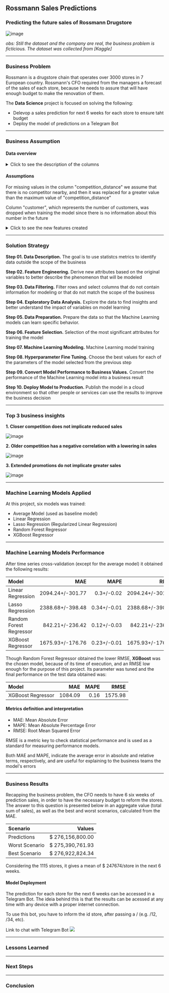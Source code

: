 ## Rossmann Sales Predictions

### Predicting the future sales of Rossmann Drugstore

![image](https://user-images.githubusercontent.com/110186368/206006636-6f17e11b-a0fd-47f6-a5bc-5da45760bc87.png)

*obs: Still the dataset and the company are real, the business problem is ficticious. The dataset was collected from [Kaggle]*

------------------
### Business Problem

  Rossmann is a drugstore chain that operates over 3000 stores in 7 European country. Rossmann's CFO required from the managers a forecast of the sales of each store, because he needs to assure that will have enough budget to make the renovation of them. 
  
  The **Data Science** project is focused on solving the following: 
  
  * Delevop a sales prediction for next 6 weeks for each store to ensure taht budget 
  * Deploy the model of predictions on a Telegram Bot
 
--------------------------
### Business Assumption

#### Data overview 
<details>
  <summary>Click to see the description of the columns</summary>
  
|Feature 	                        |Definition |
| :---                            |     :---          |
|Id 	                            |an Id that represents a (Store, Date) duple within the dataset.|
|Store 	                          |a unique Id for each store.|
|Sales 	                          |the turnover for any given day.|
|DayOfWeek 	                      |day of week on which the sale was made (e.g. DayOfWeek=1 -> monday, DayOfWeek=2 -> tuesday, etc).|
|Date                             |	date on which the sale was made.|
|Customers                        |	the number of customers on a given day.|
|Open                             |	an indicator for whether the store was open: 0 = closed, 1 = open.|
|StateHoliday                     |	indicates a state holiday. Normally all stores, with few exceptions, are closed on state holidays. Note that all schools are closed on public holidays and weekends. a = public holiday, b = Easter holiday, c = Christmas, 0 = None.|
|SchoolHoliday                    |	indicates if the (Store, Date) was affected by the closure of public schools.|
|StoreType                        |	differentiates between 4 different store models: a, b, c, d.|
|Assortment                       |	describes an assortment level: a = basic, b = extra, c = extended.|
|CompetitionDistance              |	distance in meters to the nearest competitor store.|
|CompetitionOpenSince(Month/Year) |	gives the approximate year and month of the time the nearest competitor was opened.|
|Promo 	                          |indicates whether a store is running a promo on that day.|
|Promo2 	                        |Promo2 is a continuing and consecutive promotion for some stores: 0 = store is not participating, 1 = store is participating.|
|Promo2Since(Year/Week)           |	describes the year and calendar week when the store started participating in Promo2.|
|PromoInterval                    |	describes the consecutive intervals Promo2 is started, naming the months the promotion is started anew. E.g. "Feb,May,Aug,Nov" means each round starts in February, May, August, November of any given year for that store.|
  
</details>

#### Assumptions

For missing values in the column "competition_distance" we assume that there is no competitor nearby, and then it was replaced for a greater value than the maximum value of "competition_distance" 

Column "customer", which represents the number of customers, was dropped when training the model since there is no information about this number in the future 

<details>
  <summary>Click to see the new features created</summary>
  
  |New Feature 	                                                                                         | Definition                                     | 
  | :---                                                                                                 |     :---                                       |
  |year/month/day/week_of_year/year_week                                                                 | year/month/day/week_of_year/year_week extraced from the column 'date'                 |
  |day_sin/day_cos/month_sin/month_cos/week_of_year_sin/week_of_year_cos/day_of_week_sin/day_of_week_cos | features derived in sin/cos to capture their ciclycal atribute                      |
  |competition_since                                                                                     | date since the competition was opened          |
  |competiton_time_month                                                                                 | period in months since the competition started |
  |promo_since                                                                                           | concatenation of 'promo2_since_year' and 'promo2_since_week'    
  |promo_time_week                                                                                       | time in weeks from when the promotion was active.                                |
  |state_holiday(christmas/easter_holiday/public_holiday/regular_day)                                    | indicates wheter the sale was made in christmas, easter, public holiday or regular day. |
  |is_promo2                                                                                             | whether the purchase occurred during an active promo2 (1) or not (0)                  |
</details>

--------------------------
### Solution Strategy

**Step 01. Data Description.** The goal is to use statistcs metrics to identify data outside the scope of the business

**Step 02. Feature Engineering.** Derive new attributes based on the original variables to better describe the phenomenon that will be modeled 

**Step 03. Data Filtering.** Filter rows and select columns that do not contain information for modeling or that do not match the scope of the business

**Step 04. Exploratory Data Analysis.** Explore the data to find insights and better understand the impact of variables on model learning 

**Step 05. Data Preparation.** Prepare the data so that the Machine Learning models can learn specific behavior.

**Step 06. Feature Selection.** Selection of the most significant attributes for training the model

**Step 07. Machine Learning Modeling.** Machine Learning model training

**Step 08. Hyperparameter Fine Tuning.** Choose the best values for each of the parameters of the model selected from the previous step 

**Step 09. Convert Model Performance to Business Values.** Convert the performance of the Machine Learning model into a business result

**Step 10. Deploy Model to Production.** Publish the model in a cloud environment so that other people or services can use the results to improve the business decision

--------------------------

### Top 3 business insights 

**1. Closer competition does not implicate reduced sales**

![image](https://user-images.githubusercontent.com/110186368/206879405-1c1f9aaa-9e35-4672-b2cc-7da2a1e0fae8.png)


**2. Older competition has a negative correlation with a lowering in sales**

![image](https://user-images.githubusercontent.com/110186368/206879580-d3265f2d-1ef3-41f0-8214-3aabcd840fe1.png)


**3. Extended promotions do not implicate greater sales**

![image](https://user-images.githubusercontent.com/110186368/206879870-3abb3201-d92d-46fb-97ee-24fab9573965.png)

--------------------------

### Machine Learning Models Applied

At this project, six models was trained: 

 - Average Model (used as baseline model)
 - Linear Regression
 - Lasso Regression (Regularized Linear Regression)
 - Random Forest Regressor
 - XGBoost Regressor
 
--------------------------

### Machine Learning Models Performance   

After time series cross-validation (except for the average model) it obtained the following results:

| Model                   | MAE               | MAPE          | RMSE |
| :---                    |     ---:          |          ---: | ---:             |
| Linear Regression       | 2094.24+/-301.77  | 0.3+/-0.02	  | 2094.24+/-301.77 |
| Lasso Regression        | 2388.68+/-398.48  | 0.34+/-0.01	  | 2388.68+/-398.48 |
| Random Forest Regressor | 842.21+/-236.42	  | 0.12+/-0.03   | 842.21+/-236.42  |
| XGBoost Regressor       | 1675.93+/-176.76  | 0.23+/-0.01	  | 1675.93+/-176.76 |

Though Random Forest Regressor obtained the lower RMSE, **XGBoost** was the chosen model, because of its time of execution, and an RMSE low enough for the purpose of this project. Its parameter was tuned and the final performance on the test data obtained was:

| Model             | MAE     | MAPE  | RMSE    |
| :---              | ---:    | ---:  | ---:    |
| XGBoost Regressor | 1084.09	| 0.16	| 1575.98 |

#### Metrics definition and interpretation

- MAE: Mean Absolute Error
- MAPE: Mean Absolute Percentage Error
- RMSE: Root Mean Squared Error

RMSE is a metric key to check statistical performance and is used as a standard for measuring performance models.

Both MAE and MAPE, indicate the average error in absolute and relative terms, respectively, and are useful for explaining to the business teams the model's errors

--------------------------

### Business Results

Recapping the business problem, the CFO needs to have 6 six weeks of prediction sales, in order to have the necessary budget to reform the stores. The answer to this question is presented below in an aggregate value (total sum of sales), as well as the best and worst scenarios, calculated from the MAE. 

| Scenario       | Values             | 
| :---           | ---:               | 
| Predictions    |  $ 276,156,800.00  |  
| Worst Scenario |  $ 275,390,761.93  | 
| Best Scenario  |  $ 276,922,824.34  |  

Considering the 1115 stores, it gives a mean of $ 247674/store in the next 6 weeks. 

#### Model Deployment

The prediction for each store for the next 6 weeks can be accessed in a Telegram Bot. The ideia behind this is that the results can be acessed at any time with any device with a proper internet connection. 

To use this bot, you have to inform the id store, after passing a / (e.g. /12, /34, etc). 

Link to chat with Telegram Bot <a href = "https://t.me/sales_predictor_bot" rel="nofollow"> <img src="https://img.shields.io/badge/Telegram-2CA5E0?style=for-the-badge&logo=telegram&logoColor=white"> </a>

--------------------------

### Lessons Learned


--------------------------

### Next Steps

--------------------------

### Conclusion 
